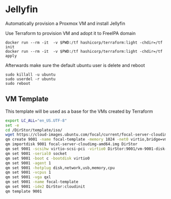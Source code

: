 # Jellyfin

Automatically provision a Proxmox VM and install Jellyfin

Use Terraform to provision VM and adopt it to FreeIPA domain

```shell
docker run --rm -it  -v $PWD:/tf hashicorp/terraform:light -chdir=/tf init
docker run --rm -it  -v $PWD:/tf hashicorp/terraform:light -chdir=/tf apply
```

Afterwards make sure the default ubuntu user is delete and reboot

```shell
sudo killall -u ubuntu
sudo userdel -r ubuntu
sudo reboot
```



## VM Template

This template will be used as a base for the VMs created by Terraform
```bash
export LC_ALL="en_US.UTF-8"
set -e
cd /DirStor/template/iso/
wget https://cloud-images.ubuntu.com/focal/current/focal-server-cloudimg-amd64.img
qm create 9001 -name focal-template -memory 1024 -net0 virtio,bridge=vmbr0 -cores 1 -sockets 1 -cpu cputype=kvm64 -description "Ubuntu Server 20.04 LTS cloud image" -kvm 1 -numa 1
qm importdisk 9001 focal-server-cloudimg-amd64.img DirStor
qm set 9001 -scsihw virtio-scsi-pci -virtio0 DirStor:9001/vm-9001-disk-0.raw
qm set 9001 -serial0 socket
qm set 9001 -boot c -bootdisk virtio0
qm set 9001 -agent 1
qm set 9001 -hotplug disk,network,usb,memory,cpu
qm set 9001 -vcpus 1
qm set 9001 -vga qxl
qm set 9001 -name focal-template
qm set 9001 -ide2 DirStor:cloudinit
qm template 9001

```
